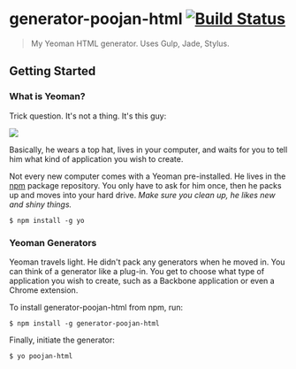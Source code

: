 # generator-poojan-html [![Build Status](https://travis-ci.org/poojan/generator-poojan-html.svg?branch=master)](https://travis-ci.org/poojan/generator-poojan-html)

> My Yeoman HTML generator. Uses Gulp, Jade, Stylus.


## Getting Started

### What is Yeoman?

Trick question. It's not a thing. It's this guy:

![](http://i.imgur.com/JHaAlBJ.png)

Basically, he wears a top hat, lives in your computer, and waits for you to tell him what kind of application you wish to create.

Not every new computer comes with a Yeoman pre-installed. He lives in the [npm](https://npmjs.org) package repository. You only have to ask for him once, then he packs up and moves into your hard drive. *Make sure you clean up, he likes new and shiny things.*

```
$ npm install -g yo
```

### Yeoman Generators

Yeoman travels light. He didn't pack any generators when he moved in. You can think of a generator like a plug-in. You get to choose what type of application you wish to create, such as a Backbone application or even a Chrome extension.

To install generator-poojan-html from npm, run:

```
$ npm install -g generator-poojan-html
```

Finally, initiate the generator:

```
$ yo poojan-html
```

